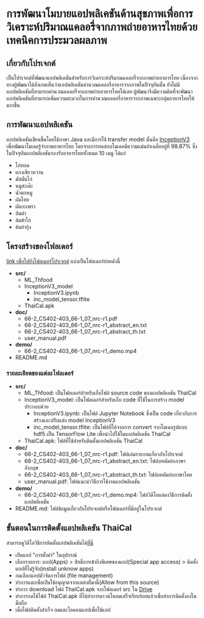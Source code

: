 
# การพัฒนาโมบายแอปพลิเคชันด้านสุขภาพเพื่อการวิเคราะห์ปริมาณแคลอรี่จากภาพถ่ายอาหารไทยด้วยเทคนิคการประมวลผลภาพ

## เกี่ยวกับโปรเจกต์

เป็นโปรเจกต์ที่พัฒนาแอปพลิเคชันสำหรับการวิเคราะห์ปริมาณแคลอรี่จากภาพถ่ายอาหารไทย เนื่องจากทางผู้พัฒนาได้สังเกตเห็นว่าแอปพลิเคชันคำนวณแคลอรี่อาหารจากภาพในปัจจุบันนั้น ยังไม่มีแอปพลิเคชันที่สามารถคำนวณแคลอรี่จากภาพถ่ายอาหารไทยได้เลย ผู้พัฒนาจึงมีความคิดที่จะพัฒนาแอปพลิเคชันที่สามารถเพิ่มความสะดวกในการคำนวณแคลอรี่อาหารจากภาพเฉพาะกลุ่มอาหารไทยให้มากขึ้น 

## การพัฒนาแอปพลิเคชัน
แอปพลิเคชันเขียนขึ้นโดยใช้ภาษา Java และมีการใช้ transfer model นั้นคือ [InceptionV3](https://keras.io/api/applications/inceptionv3/) เพื่อพัฒนาโมเดลรู้จำภาพอาหารไทย โดยจากการทดสอบโมเดลมีความแม่นยำเฉลี่ยอยู่ที่ 98.87% ซึ่งในปัจจุบันแอปพลิเคชันรองรับอาหารไทยทั้งหมด 10 เมนู ได้แก่
 - ไก่ทอด
 - แกงเขียวหวาน
 - มัสมั่นไก่
 - หมูสะเต๊ะ
 - น้ำตกหมู
 - ผัดไทย
 - ผัดกะเพรา
 - ส้มตำ
 - ต้มข่าไก่
 - ต้มยำกุ้ง


## โครงสร้างของโฟลเดอร์
[link เพื่อไปยังโฟลเดอร์โปรเจกต์](https://drive.google.com/drive/folders/1Q2ZC1Bkf9cdVyFfRdSD8I5yKtd02aGco?usp=sharing)
แบ่งเป็นโฟลเดอร์ย่อยดังนี้

 - **src/** 
	 - ML_Thfood
	 - InceptionV3_model
		 - InceptionV3.ipynb
		 - inc_model_tensor.tflite
	 - ThaiCal.apk
- **doc/**
	- 66-2_CS402-403_66-1_07_nrc-r1.pdf
	- 66-2_CS402-403_66-1_07_nrc-r1_abstract_en.txt
	- 66-2_CS402-403_66-1_07_nrc-r1_abstract_th.txt
	- user_manual.pdf
- **demo/**
	- 66-2_CS402-403_66-1_07_nrc-r1_demo.mp4
- README.md

### รายละเอียดของแต่ละโฟลเดอร์
 - **src/** 
	 - ML_Thfood: เป็นโฟลเดอร์สำหรับเก็บไฟล์ source code ของแอปพลิเคชัน ThaiCal
	 - InceptionV3_model: เป็นโฟลเดอร์สำหรับเก็บ code ที่ใช้ในการสร้าง model ประกอบด้วย
		 - InceptionV3.ipynb: เป็นไฟล์ Jupyter Notebook ซึ่งเป็น code เกี่ยวกับการสร้างและปรับแต่ง model InceptionV3 
		 - inc_model_tensor.tflite: เป็นไฟล์ที่ได้จากการ convert จากโมเดลรูปแบบ hdf5 เป็น TensorFlow Lite เพื่อนำไปใช้ในแอปพลิเคชัน ThaiCal
	 - ThaiCal.apk: ไฟล์ที่ใช้สำหรับติดตั้งแอปพลิเคชัน ThaiCal
- **doc/**
	- 66-2_CS402-403_66-1_07_nrc-r1.pdf: ไฟล์เล่มรายงานเกี่ยวกับโปรเจกต์
	- 66-2_CS402-403_66-1_07_nrc-r1_abstract_en.txt: ไฟล์บทคัดย่อภาษาอังกฤษ
	- 66-2_CS402-403_66-1_07_nrc-r1_abstract_th.txt: ไฟล์บทคัดย่อภาษาไทย
	- user_manual.pdf: ไฟล์แนะนำวิธีการใช้งานแอปพลิเคชัน
- **demo/**
	- 66-2_CS402-403_66-1_07_nrc-r1_demo.mp4: ไฟล์วิดีโอแสดงวิธีการติดตั้งแอปพลิเคชัน
- README.md: ไฟล์ข้อมูลเกี่ยวกับโปรเจกต์หรือโฟลเดอร์ที่มีอยู่ในโปรเจกต์

## ขั้นตอนในการติดตั้งแอปพลิเคชัน ThaiCal
สามารถดูวิดีโอวิธีการติดตั้งแอปพลิเคชันได้[ที่นี่](https://drive.google.com/file/d/1GAw8JoQmyH-0AYd8PmVt1rSWbM1dN5ZS/view?usp=sharing)
 - เปิดแอป "การตั้งค่า" ในอุปกรณ์
 - เลือกรายการ: แอป(Apps) > สิทธิ์การเข้าถึงพิเศษของแอป(Special app access) > ติดตั้งแอปที่ไม่รู้จัก(install unknow apps)
 - กดเลือกแอปตัวจัดการไฟล์ (file management)
 - ทำการแตะเพื่อเปิดใช้อนุญาตจากแหล่งที่มานี้(Allow from this source)
 - ทำการ download ไฟล์ ThaiCal.apk จากโฟลเดอร์ src ใน [Drive](https://drive.google.com/drive/folders/1_P84O6KwgfwberFhcGhi0R9hX0LS9hZg?usp=sharing)
 - ทำการกดใช้ไฟล์ ThaiCal.apk ที่ได้ทำการดาวน์โหลดเสร็จเรียบร้อยแล้วเพื่อทำการติดตั้งลงในมือถือ
 - เมื่อไฟล์ติดตั้งสำเร็จ กดแตะไอคอนแอปเพื่อใช้แอป
